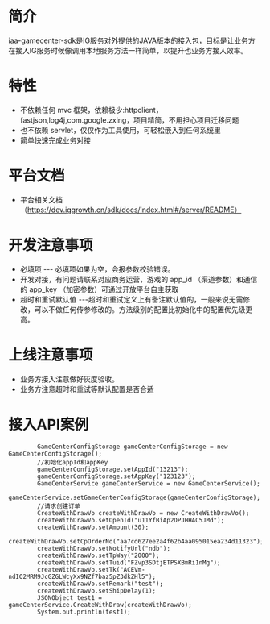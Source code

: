 # 简介
iaa-gamecenter-sdk是IG服务对外提供的JAVA版本的接入包，目标是让业务方在接入IG服务时候像调用本地服务方法一样简单，以提升也业务方接入效率。
# 特性
- 不依赖任何 mvc 框架，依赖极少:httpclient，fastjson,log4j,com.google.zxing，项目精简，不用担心项目迁移问题
- 也不依赖 servlet，仅仅作为工具使用，可轻松嵌入到任何系统里
- 简单快速完成业务对接
# 平台文档
- 平台相关文档（https://dev.iggrowth.cn/sdk/docs/index.html#/server/README）
# 开发注意事项
- 必填项  --- 必填项如果为空，会报参数校验错误。
- 开发对接，有问题请联系对应商务运营，游戏的 app_id （渠道参数）和通信的 app_key （加密参数）可通过开放平台自主获取
- 超时和重试默认值 ---超时和重试定义上有备注默认值的，一般来说无需修改，可以不做任何传参修改的。方法级别的配置比初始化中的配置优先级更高。
# 上线注意事项
-  业务方接入注意做好灰度验收。
-  业务方注意超时和重试等默认配置是否合适
# 接入API案例
```aidl
        GameCenterConfigStorage gameCenterConfigStorage = new GameCenterConfigStorage();
        //初始化appId和appKey
        gameCenterConfigStorage.setAppId("13213");
        gameCenterConfigStorage.setAppKey("123123");
        GameCenterService gameCenterService = new GameCenterService();
        gameCenterService.setGameCenterConfigStorage(gameCenterConfigStorage);
        //请求创建订单
        CreateWithDrawVo createWithDrawVo = new CreateWithDrawVo();
        createWithDrawVo.setOpenId("u11YfBiAp2DPJHHAC5JMd");
        createWithDrawVo.setAmount(30);
        createWithDrawVo.setCpOrderNo("aa7cd627ee2a4f62b4aa095015ea234d11323");
        createWithDrawVo.setNotifyUrl("ndb");
        createWithDrawVo.setTpWay("2000");
        createWithDrawVo.setTuid("FZvp3SDtjETPSXBmRi1nMg");
        createWithDrawVo.setTk("ACEVm-ndIO2MRM9JcGZGLWcyXx9NZf7baz5pZ3dkZHl5");
        createWithDrawVo.setRemark("test");
        createWithDrawVo.setShipDelay(1);
        JSONObject test1 = gameCenterService.CreateWithDraw(createWithDrawVo);
        System.out.println(test1);
        
```